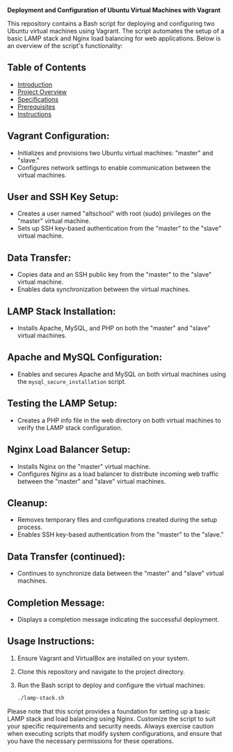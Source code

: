 **Deployment and Configuration of Ubuntu Virtual Machines with Vagrant**

This repository contains a Bash script for deploying and configuring two Ubuntu virtual machines using Vagrant. The script automates the setup of a basic LAMP stack and Nginx load balancing for web applications. Below is an overview of the script's functionality:

## Table of Contents

- [Introduction](#introduction)
- [Project Overview](#project-overview)
- [Specifications](#specifications)
- [Prerequisites](#prerequisites)
- [Instructions](#instructions)


##  Vagrant Configuration:
   - Initializes and provisions two Ubuntu virtual machines: "master" and "slave."
   - Configures network settings to enable communication between the virtual machines.

##  User and SSH Key Setup:
   - Creates a user named "altschool" with root (sudo) privileges on the "master" virtual machine.
   - Sets up SSH key-based authentication from the "master" to the "slave" virtual machine.

##  Data Transfer:
   - Copies data and an SSH public key from the "master" to the "slave" virtual machine.
   - Enables data synchronization between the virtual machines.

##  LAMP Stack Installation:
   - Installs Apache, MySQL, and PHP on both the "master" and "slave" virtual machines.

##  Apache and MySQL Configuration:
   - Enables and secures Apache and MySQL on both virtual machines using the `mysql_secure_installation` script.

##  Testing the LAMP Setup:
   - Creates a PHP info file in the web directory on both virtual machines to verify the LAMP stack configuration.

##  Nginx Load Balancer Setup:
   - Installs Nginx on the "master" virtual machine.
   - Configures Nginx as a load balancer to distribute incoming web traffic between the "master" and "slave" virtual machines.

##  Cleanup:
   - Removes temporary files and configurations created during the setup process.
   - Enables SSH key-based authentication from the "master" to the "slave."

##  Data Transfer (continued):
   - Continues to synchronize data between the "master" and "slave" virtual machines.

##  Completion Message:
   - Displays a completion message indicating the successful deployment.

## Usage Instructions:
1. Ensure Vagrant and VirtualBox are installed on your system.
2. Clone this repository and navigate to the project directory.
3. Run the Bash script to deploy and configure the virtual machines:

   ```bash
   ./lamp-stack.sh
   ```

Please note that this script provides a foundation for setting up a basic LAMP stack and load balancing using Nginx. Customize the script to suit your specific requirements and security needs. Always exercise caution when executing scripts that modify system configurations, and ensure that you have the necessary permissions for these operations.
